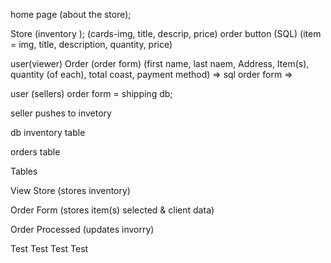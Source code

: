 home page
    (about the store);

Store
    (inventory );
        (cards-img, title, descrip, price) order button
        (SQL)
        (item = img, title, description, quantity, price)

user(viewer)
Order 
    (order form)
        (first name, last naem, Address, Item(s), quantity (of each), total coast, payment method) => sql order form =>

user (sellers)
    order form = shipping db;


seller pushes to invetory


db
inventory table

orders table


Tables

View Store
(stores inventory)

Order Form
(stores item(s) selected & client data)

Order Processed
(updates invorry)







Test Test Test Test
